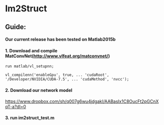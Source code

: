 # Im2Struct
##  Guide:

#### Our current release has been tested on Matlab2015b

#### 1. Download and compile MatConvNet(http://www.vlfeat.org/matconvnet/)
	run matlab/vl_setupnn;   

	vl_compilenn('enableGpu', true, ... 'cudaRoot', '/Developer/NVIDIA/CUDA-7.5', ... 'cudaMethod', 'nvcc');

 
#### 2. Download our network model


<https://www.dropbox.com/sh/q007g6wu4jdgakl/AABasIx1C8OucFt2pGCnXqT-a?dl=0>


#### 3. run im2struct_test.m
